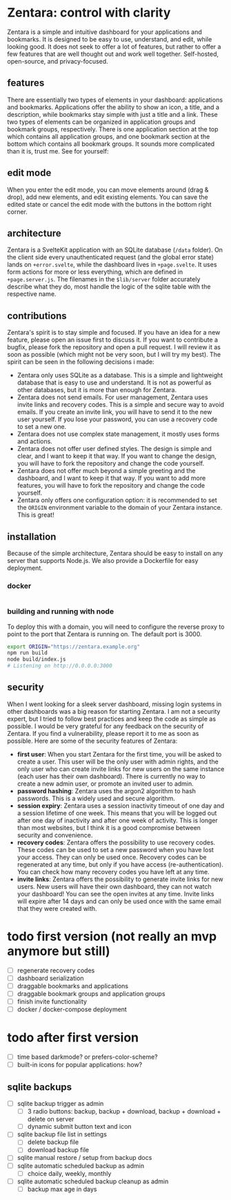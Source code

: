 # Zentara: control with clarity

Zentara is a simple and intuitive dashboard for your applications and bookmarks. It is designed to be easy to use, understand, and edit, while looking good.
It does not seek to offer a lot of features, but rather to offer a few features that are well thought out and work well together. Self-hosted, open-source, and privacy-focused.

## features

There are essentially two types of elements in your dashboard: applications and bookmarks.
Applications offer the ability to show an icon, a title, and a description, while bookmarks stay simple with just a title and a link. These two types of elements can be organized in application groups and bookmark groups, respectively. There is one application section at the top which contains all application groups, and one bookmark section at the bottom which contains all bookmark groups. It sounds more complicated than it is, trust me. See for yourself:

## edit mode

When you enter the edit mode, you can move elements around (drag & drop), add new elements, and edit existing elements. You can save the edited state or cancel the edit mode with the buttons in the bottom right corner.

## architecture

Zentara is a SvelteKit application with an SQLite database (`/data` folder). On the client side every unauthenticated request (and the global error state) lands on `+error.svelte`, while the dashboard lives in `+page.svelte`. It uses form actions for more or less everything, which are defined in `+page.server.js`. The filenames in the `$lib/server` folder accurately describe what they do, most handle the logic of the sqlite table with the respective name.

## contributions

Zentara's spirit is to stay simple and focused. If you have an idea for a new feature, please open an issue first to discuss it. If you want to contribute a bugfix, please fork the repository and open a pull request. I will review it as soon as possible (which might not be very soon, but I will try my best). The spirit can be seen in the following decisions i made:

- Zentara only uses SQLite as a database. This is a simple and lightweight database that is easy to use and understand. It is not as powerful as other databases, but it is more than enough for Zentara.
- Zentara does not send emails. For user management, Zentara uses invite links and recovery codes. This is a simple and secure way to avoid emails. If you create an invite link, you will have to send it to the new user yourself. If you lose your password, you can use a recovery code to set a new one.
- Zentara does not use complex state management, it mostly uses forms and actions.
- Zentara does not offer user defined styles. The design is simple and clear, and I want to keep it that way. If you want to change the design, you will have to fork the repository and change the code yourself.
- Zentara does not offer much beyond a simple greeting and the dashboard, and I want to keep it that way. If you want to add more features, you will have to fork the repository and change the code yourself.
- Zentara only offers one configuration option: it is recommended to set the `ORIGIN` environment variable to the domain of your Zentara instance. This is great!

## installation

Because of the simple architecture, Zentara should be easy to install on any server that supports Node.js. We also provide a Dockerfile for easy deployment.

### docker

```bash

```

### building and running with node

To deploy this with a domain, you will need to configure the reverse proxy to point to the port that Zentara is running on. The default port is 3000.

```bash
export ORIGIN="https://zentara.example.org"
npm run build
node build/index.js
# Listening on http://0.0.0.0:3000
```

## security

When I went looking for a sleek server dashboard, missing login systems in other dashboards was a big reason for starting Zentara. I am not a security expert, but I tried to follow best practices and keep the code as simple as possible. I would be very grateful for any feedback on the security of Zentara. If you find a vulnerability, please report it to me as soon as possible. Here are some of the security features of Zentara:

- **first user**: When you start Zentara for the first time, you will be asked to create a user. This user will be the only user with admin rights, and the only user who can create invite links for new users on the same instance (each user has their own dashboard). There is currently no way to create a new admin user, or promote an invited user to admin.
- **password hashing**: Zentara uses the argon2 algorithm to hash passwords. This is a widely used and secure algorithm.
- **session expiry**: Zentara uses a session inactivity timeout of one day and a session lifetime of one week. This means that you will be logged out after one day of inactivity and after one week of activity. This is longer than most websites, but I think it is a good compromise between security and convenience.
- **recovery codes**: Zentara offers the possibility to use recovery codes. These codes can be used to set a new password when you have lost your access. They can only be used once. Recovery codes can be regenerated at any time, but only if you have access (re-authentication). You can check how many recovery codes you have left at any time.
- **invite links**: Zentara offers the possibility to generate invite links for new users. New users will have their own dashboard, they can not watch your dashboard! You can see the open invites at any time. Invite links will expire after 14 days and can only be used once with the same email that they were created with.

# todo first version (not really an mvp anymore but still)

- [ ] regenerate recovery codes
- [ ] dashboard serialization
- [ ] draggable bookmarks and applications
- [ ] draggable bookmark groups and application groups
- [ ] finish invite functionality
- [ ] docker / docker-compose deployment

# todo after first version

- [ ] time based darkmode? or prefers-color-scheme?
- [ ] built-in icons for popular applications: how?

## sqlite backups

- [ ] sqlite backup trigger as admin
  - [ ] 3 radio buttons: backup, backup + download, backup + download + delete on server
  - [ ] dynamic submit button text and icon
- [ ] sqlite backup file list in settings
  - [ ] delete backup file
  - [ ] download backup file
- [ ] sqlite manual restore / setup from backup docs
- [ ] sqlite automatic scheduled backup as admin
  - [ ] choice daily, weekly, monthly
- [ ] sqlite automatic scheduled backup cleanup as admin
  - [ ] backup max age in days

